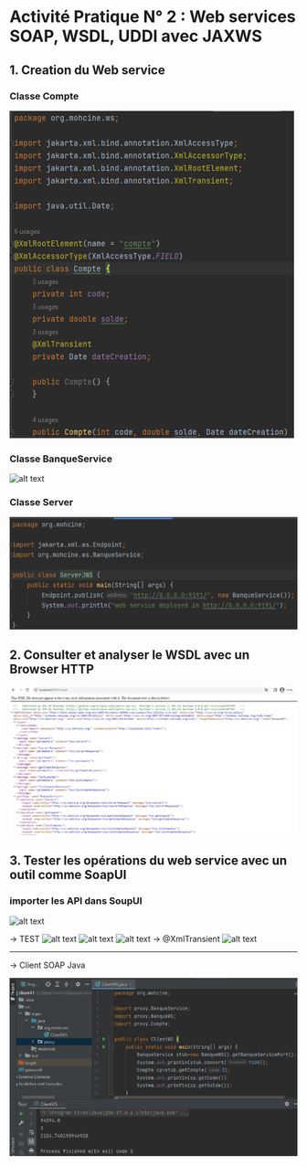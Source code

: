 # Activité Pratique N° 2 : Web services SOAP, WSDL, UDDI avec JAXWS

## 1. Creation du Web service
### Classe Compte
![alt text](images/compte.png)
### Classe BanqueService
![alt text](banqueService/.png)
### Classe Server
![alt text](images/serverJWS.png)

## 2. Consulter et analyser le WSDL avec un Browser HTTP

![alt text](images/consulterHTTP.png)


## 3. Tester les opérations du web service avec un outil comme SoapUI

### importer les API dans SoupUI

![alt text](images/img_5.png)

&#8594; TEST
![alt text](images/testSOP1.png)
![alt text](images/testSOP2.png)
![alt text](images/testSOP3.png)
&#8594; @XmlTransient
![alt text](images/testSOP4.png)

** **


&#8594; Client SOAP Java

![alt text](images/testClient.png)
